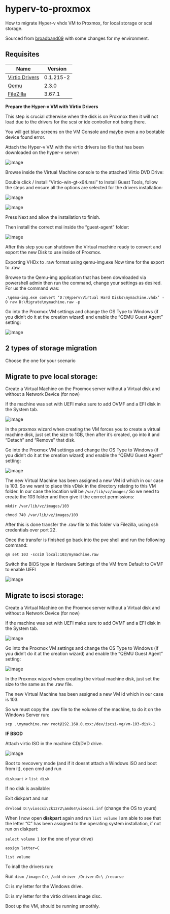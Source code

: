 # hyperv-to-proxmox
How to migrate Hyper-v vhdx VM to Proxmox, for local storage or scsi storage.

Sourced from [broadband09](https://broadband9.co.uk/how-to-migrate-hyper-v-vhdx-vm-to-proxmox-qcow2/) with some changes for my environment.

## Requisites

| Name | Version |
|------|---------|
| <a name="Virtio Drivers"></a> [Virtio Drivers](https://fedorapeople.org/groups/virt/virtio-win/direct-downloads/archive-virtio/virtio-win-0.1.215-2/virtio-win.iso) | 0.1.215-2 |
| <a name="Qemu "></a> [Qemu ](https://cloudbase.it/qemu-img-windows/) |2.3.0 |
| <a name="FileZilla "></a> [FileZilla ](https://cloudbase.it/qemu-img-windows/](https://filezilla-project.org/download.php)) |3.67.1|

**Prepare the Hyper-v VM with Virtio Drivers**


This step is crucial otherwise when the disk is on Proxmox then it will not load due to the drivers for the scsi or ide controller not being there.

You will get blue screens on the VM Console and maybe even a no bootable device found error.

Attach the Hyper-v VM with the virtio drivers iso file that has been downloaded on the hyper-v server:

![image](https://github.com/lucianothesilva/hyperv-to-proxmox/assets/20344783/fab537b9-5a82-454b-a93c-1c48eb9aaee7)

Browse inside the Virtual Machine console to the attached Virtio DVD Drive:

Double click / Install “Virtio-win-gt-x64.msi” to Install Guest Tools, follow the steps and ensure all the options are selected for the drivers installation:

![image](https://github.com/lucianothesilva/hyperv-to-proxmox/assets/20344783/9f5140c2-c8ba-4880-a934-29c0b566b58e)

![image](https://github.com/lucianothesilva/hyperv-to-proxmox/assets/20344783/0aa97cd8-bdf1-40da-91a4-3d07f40e3218)

Press Next and allow the installation to finish.

Then install the correct msi inside the “guest-agent” folder:

![image](https://github.com/lucianothesilva/hyperv-to-proxmox/assets/20344783/29b242bc-7a93-4b2a-b3ad-5bf5c932aac4)


After this step you can shutdown the Virtual machine ready to convert and export the new Disk to use inside of Proxmox.

Exporting VHDx to .raw format using qemu-img.exe
Now time for the export to .raw

Browse to the Qemu-img application that has been downloaded via powershell admin then run the command, change your settings as desired. For us the command was:

`.\qemu-img.exe convert ‘D:\Hyperv\Virtual Hard Disks\mymachine.vhdx’ -O raw D:\Migrate\mymachine.raw -p`





Go into the Proxmox VM settings and change the OS Type to Windows (if you didn’t do it at the creation wizard) and enable the “QEMU Guest Agent” setting:

![image](https://github.com/lucianothesilva/hyperv-to-proxmox/assets/20344783/17f6dc4e-89cf-4fca-9118-a3b4d328ff15)


## 2 types of storage migration

Choose the one for your scenario

## **Migrate to pve local storage:**

Create a Virtual Machine on the Proxmox server without a Virtual disk and without a Network Device (for now)

If the machine was set with UEFI make sure to add OVMF and a EFI disk in the System tab.

![image](https://github.com/user-attachments/assets/d013942b-45dd-4138-81fd-d2e2d5d31c3f)

In the proxmox wizard when creating the VM forces you to create a virtual machine disk, just set the size to 1GB, then after it’s created, go into it and “Detach” and “Remove” that disk.

Go into the Proxmox VM settings and change the OS Type to Windows (if you didn’t do it at the creation wizard) and enable the “QEMU Guest Agent” setting:

![image](https://github.com/lucianothesilva/hyperv-to-proxmox/assets/20344783/17f6dc4e-89cf-4fca-9118-a3b4d328ff15)

The new Virtual Machine has been assigned a new VM id which in our case is 103.
So we want to place this vDisk in the directory relating to this VM folder.
In our case the location will be `/var/lib/vz/images/`
So we need to create the 103 folder and then give it the correct permissions:

`mkdir /var/lib/vz/images/103`

`chmod 740 /var/lib/vz/images/103`

After this is done transfer the .raw file to this folder via Filezilla, using ssh credentials over port 22.

Once the transfer is finished go back into the pve shell and run the following command:

`qm set 103 -scsi0 local:103/mymachine.raw`

Switch the BIOS type in Hardware Settings of the VM from Default to OVMF to enable UEFI 

![image](https://github.com/lucianothesilva/hyperv-to-proxmox/assets/20344783/6be2cf3b-db82-46e6-b255-8593fb2db94b)


## **Migrate to iscsi storage:**

Create a Virtual Machine on the Proxmox server without a Virtual disk and without a Network Device (for now)

If the machine was set with UEFI make sure to add OVMF and a EFI disk in the System tab.

![image](https://github.com/user-attachments/assets/d013942b-45dd-4138-81fd-d2e2d5d31c3f)

Go into the Proxmox VM settings and change the OS Type to Windows (if you didn’t do it at the creation wizard) and enable the “QEMU Guest Agent” setting:

![image](https://github.com/lucianothesilva/hyperv-to-proxmox/assets/20344783/17f6dc4e-89cf-4fca-9118-a3b4d328ff15)


In the Proxmox wizard when creating the virtual machine disk, just set the size to the same as the .raw file.

The new Virtual Machine has been assigned a new VM id which in our case is 103.

So we must copy the .raw file to the volume of the machine, to do it on the Windows Server run:

`scp .\mymachine.raw root@192.168.0.xxx:/dev/iscsi-vg/vm-103-disk-1`



**IF BSOD**

Attach virtio ISO in the machine CD/DVD drive.

![image](https://github.com/lucianothesilva/hyperv-to-proxmox/assets/20344783/74f0c53e-02bf-4073-a15c-aedd554c275d)


Boot to revcovery mode (and if it doesnt attach a Windows ISO and boot from it), open cmd and run 

`diskpart` > `list disk`

If no disk is available:

Exit diskpart and run 

`drvload D:\vioscsi\2k12r2\amd64\vioscsi.inf` (change the OS to yours)

When I now open **diskpart** again and run `list volume` I am able to see that the letter “C” has been assigned to the operating system installation, if not run on diskpart:

`select volume 1` (or the one of your drive)

`assign letter=C`

`list volume`

To inall the drivers run:

Run `dism /image:C:\ /add-driver /Driver:D:\ /recurse`

C: is my letter for the Windows drive.

D: is my letter for the virtio drivers image disc.

Boot up the VM, should be running smoothly.
